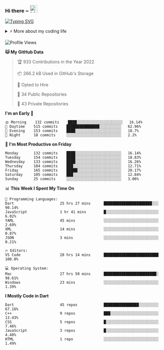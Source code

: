 
### Hi there ~ <img src="https://user-images.githubusercontent.com/1303154/88677602-1635ba80-d120-11ea-84d8-d263ba5fc3c0.gif" width="24px" alt="hi">
<!-- ## I'm [Sinnoor C](https://sinnoor.in) 👨🏻‍💻 -->
<!-- 
a passionate self-taught **Flutter** developer and **UI/UX enthusiast** .My passion for software lies with dreaming up ideas and making them come true with elegant interfaces.I take great care in the experience, architecture, and code quality of the things I build. -->
 
[![Typing SVG](https://readme-typing-svg.demolab.com?font=Fira+Code&pause=1000&color=17F732&width=435&lines=Flutter+%7C+Swift+%7C+Vue+%7C+Laravel;Expertise+in+Mobile+Development+)](https://git.io/typing-svg)
 
<details>
<summary>⚡️ More about my coding life</summary>
<br />
 
Languages and tools:

<a href= "https://dart.dev/"><img src = "https://img.shields.io/badge/dart-%230175C2.svg?style=for-the-badge&logo=dart&logoColor=white"/></a>
<a href= "https://flutter.dev/"><img src = "https://img.shields.io/badge/Flutter-%2302569B.svg?style=for-the-badge&logo=Flutter&logoColor=white"/></a>
<a href= "https://www.adobe.com/in/products/xd.html"><img src = "https://img.shields.io/badge/Adobe%20XD-470137?style=for-the-badge&logo=Adobe%20XD&logoColor=#FF61F6"/></a>
<a href= "https://github.com/"><img src = "https://img.shields.io/badge/github-%23121011.svg?style=for-the-badge&logo=github&logoColor=white"/></a>
<a href= "https://firebase.google.com/"><img src = "https://img.shields.io/badge/firebase-%23039BE5.svg?style=for-the-badge&logo=firebase"/></a>
<a href= "https://developer.android.com/studio"><img src = "https://img.shields.io/badge/Android_Studio-3DDC84?style=for-the-badge&logo=android-studio&logoColor=white"/></a>
<a href= "https://code.visualstudio.com/"><img src = "https://img.shields.io/badge/Visual_Studio_Code-0078D4?style=for-the-badge&logo=visual%20studio%20code&logoColor=white"/></a>
![Laravel](https://img.shields.io/badge/laravel-%23FF2D20.svg?style=for-the-badge&logo=laravel&logoColor=white)
![Heroku](https://img.shields.io/badge/heroku-%23430098.svg?style=for-the-badge&logo=heroku&logoColor=white)
![Xcode](https://img.shields.io/badge/Xcode-007ACC?style=for-the-badge&logo=Xcode&logoColor=white)
![Kotlin](https://img.shields.io/badge/kotlin-%237F52FF.svg?style=for-the-badge&logo=kotlin&logoColor=white)
![PHP](https://img.shields.io/badge/php-%23777BB4.svg?style=for-the-badge&logo=php&logoColor=white)
![Swift](https://img.shields.io/badge/swift-F54A2A?style=for-the-badge&logo=swift&logoColor=white)
<!-- ![iOS](https://img.shields.io/badge/iOS-000000?style=for-the-badge&logo=ios&logoColor=white)
![macOS](https://img.shields.io/badge/mac%20os-000000?style=for-the-badge&logo=macos&logoColor=F0F0F0)  -->




<!--  <img src= "https://github-readme-stats.vercel.app/api?username=sinnoorc&show_icons=true&title_color=00FF00&bg_color=22272E&icon_color=00FF00&text_color=FFFFFF&include_all_commits=false&count_private=true&hide_title=true"/>

<img src ="https://github-readme-stats.vercel.app/api/top-langs/?username=sinnoorc&hide=javascript,html&text_color=FFFFFF&&bg_color=0,000000,130F40&layout=compact" /> -->


<!-- [![Top Langs]()] -->

## Connect with Me

<!-- <a href="https://twitter.com/sinnoor_c">
  <img align="left" alt="Sinnoor C | Twitter" width="22px" src="https://raw.githubusercontent.com/peterthehan/peterthehan/master/assets/twitter.svg" />
</a>
<a href="https://www.linkedin.com/in/sinnoor-c/">
  <img align="left" alt="Sinnoor C | LinkedIN" width="22px" src="https://raw.githubusercontent.com/peterthehan/peterthehan/master/assets/linkedin.svg" />
</a>
 -->
 <p>
  <a href="https://www.linkedin.com/in/sinnoor-c/"><img alt="Linkedin" title="Sinnoor C | LinkedIN" src="https://img.shields.io/badge/LinkedIn-0077B5?style=for-the-badge&logo=linkedin&logoColor=white"></a>
  <a href="https://github.com/sinnoorc"><img alt="Github" title="Sinnoor C | Github" src="https://img.shields.io/badge/GitHub-100000?style=for-the-badge&logo=github&logoColor=white"></a>
  <a href="https://www.facebook.com/profile.php?id=100068502775491"><img alt="Facebook" title="Sinnoor C | FB" src="https://img.shields.io/badge/Facebook-1877F2?style=for-the-badge&logo=facebook&logoColor=white"></a>
  <a href="https://www.instagram.com/sinnoor___/"><img alt="Instagram" title="Sinnoor C | Instagram" src="https://img.shields.io/badge/Instagram-E4405F?style=for-the-badge&logo=instagram&logoColor=white"></a>
  <a href="https://dribbble.com/sinnoor__"><img alt="Dribbble" title="Sinnoor C | Dribbble" src="https://img.shields.io/badge/Dribbble-EA4C89?style=for-the-badge&logo=dribbble&logoColor=white"></a>
  <a href="https://stackoverflow.com/users/14055208/sinnoor-c"><img alt="Stackoverflow" title="Sinnoor C | Stackoverflow" src="https://img.shields.io/badge/-Stackoverflow-FE7A16?style=for-the-badge&logo=stack-overflow&logoColor=white"></a>

 </p>
 
<br />
 
 </details>


<!-- ### Spotify Playing 🎧

[![Spotify](https://novatorem.bgstatic.vercel.app/api/spotify)](https://open.spotify.com/user/wym0eogg5fqdc92gdjxw2o9go?si=kxulLaWTRKeEMN1Tqx4JVw&utm_source=copy-link&nd=1)
 -->


<!--START_SECTION:waka-->
![Profile Views](http://img.shields.io/badge/Profile%20Views-105-blue)

**🐱 My GitHub Data** 

> 🏆 933 Contributions in the Year 2022
 > 
> 📦 266.2 kB Used in GitHub's Storage 
 > 
> 💼 Opted to Hire
 > 
> 📜 34 Public Repositories 
 > 
> 🔑 43 Private Repositories  
 > 
**I'm an Early 🐤** 

```text
🌞 Morning    132 commits    ████░░░░░░░░░░░░░░░░░░░░░   16.14% 
🌆 Daytime    515 commits    ███████████████░░░░░░░░░░   62.96% 
🌃 Evening    153 commits    ████░░░░░░░░░░░░░░░░░░░░░   18.7% 
🌙 Night      18 commits     ░░░░░░░░░░░░░░░░░░░░░░░░░   2.2%

```
📅 **I'm Most Productive on Friday** 

```text
Monday       132 commits    ████░░░░░░░░░░░░░░░░░░░░░   16.14% 
Tuesday      154 commits    ████░░░░░░░░░░░░░░░░░░░░░   18.83% 
Wednesday    133 commits    ████░░░░░░░░░░░░░░░░░░░░░   16.26% 
Thursday     104 commits    ███░░░░░░░░░░░░░░░░░░░░░░   12.71% 
Friday       165 commits    █████░░░░░░░░░░░░░░░░░░░░   20.17% 
Saturday     105 commits    ███░░░░░░░░░░░░░░░░░░░░░░   12.84% 
Sunday       25 commits     ░░░░░░░░░░░░░░░░░░░░░░░░░   3.06%

```


📊 **This Week I Spent My Time On** 

```text
💬 Programming Languages: 
Dart                     25 hrs 27 mins      ██████████████████████░░░   90.14% 
JavaScript               1 hr 41 mins        █░░░░░░░░░░░░░░░░░░░░░░░░   6.02% 
YAML                     45 mins             ░░░░░░░░░░░░░░░░░░░░░░░░░   2.69% 
XML                      14 mins             ░░░░░░░░░░░░░░░░░░░░░░░░░   0.87% 
JSON                     3 mins              ░░░░░░░░░░░░░░░░░░░░░░░░░   0.21%

🔥 Editors: 
VS Code                  28 hrs 14 mins      █████████████████████████   100.0%

💻 Operating System: 
Mac                      27 hrs 50 mins      ████████████████████████░   98.61% 
Windows                  23 mins             ░░░░░░░░░░░░░░░░░░░░░░░░░   1.39%

```

**I Mostly Code in Dart** 

```text
Dart                     45 repos            ████████████████░░░░░░░░░   67.16% 
C++                      9 repos             ███░░░░░░░░░░░░░░░░░░░░░░   13.43% 
CSS                      5 repos             █░░░░░░░░░░░░░░░░░░░░░░░░   7.46% 
JavaScript               3 repos             █░░░░░░░░░░░░░░░░░░░░░░░░   4.48% 
HTML                     1 repo              ░░░░░░░░░░░░░░░░░░░░░░░░░   1.49%

```



<!--END_SECTION:waka-->

